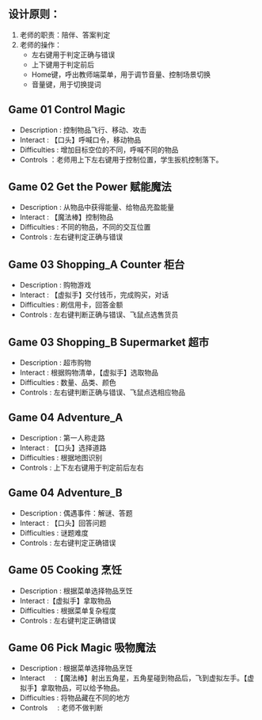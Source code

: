 ## 设计原则：
1. 老师的职责：陪伴、答案判定
2. 老师的操作：
    * 左右键用于判定正确与错误
    * 上下键用于判定前后
    * Home键，呼出教师端菜单，用于调节音量、控制场景切换
    * 音量键，用于切换提词

## Game 01 Control Magic
* Description  : 控制物品飞行、移动、攻击 
* Interact     : 【口头】呼喊口令，移动物品
* Difficulties : 增加目标空位的不同，呼喊不同的物品
* Controls     ：老师用上下左右键用于控制位置，学生扳机控制落下。

## Game 02 Get the Power 赋能魔法 
* Description  : 从物品中获得能量、给物品充盈能量
* Interact     : 【魔法棒】控制物品
* Difficulties : 不同的物品，不同的交互位置
* Controls     : 左右键判定正确与错误

## Game 03 Shopping_A Counter 柜台
* Description  : 购物游戏
* Interact     : 【虚拟手】交付钱币，完成购买，对话
* Difficulties : 刷信用卡，回答金额
* Controls     : 左右键判断正确与错误、飞鼠点选售货员

## Game 03 Shopping_B Supermarket 超市 
* Description  : 超市购物
* Interact     : 根据购物清单，【虚拟手】选取物品
* Difficulties : 数量、品类、颜色
* Controls     : 左右键判断正确与错误、飞鼠点选相应物品

## Game 04  Adventure_A
* Description  : 第一人称走路 
* Interact     : 【口头】选择道路
* Difficulties : 根据地图识别
* Controls     : 上下左右键用于判定前后左右
## Game 04 Adventure_B 
* Description  : 偶遇事件：解谜、答题
* Interact     : 【口头】回答问题
* Difficulties : 谜题难度
* Controls     : 左右键判定正确错误

## Game 05 Cooking 烹饪 
* Description  : 根据菜单选择物品烹饪
* Interact     :【虚拟手】拿取物品
* Difficulties : 根据菜单复杂程度
* Controls     : 左右键判定正确错误

## Game 06 Pick Magic 吸物魔法
* Description  : 根据菜单选择物品烹饪
* Interact     :【魔法棒】射出五角星，五角星碰到物品后，飞到虚拟左手。【虚拟手】拿取物品，可以给予物品。
* Difficulties : 将物品藏在不同的地方
* Controls     : 老师不做判断
